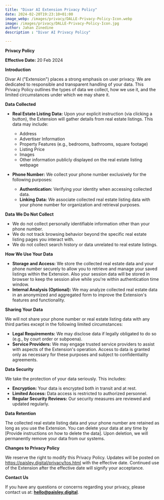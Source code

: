 ```yaml
---
title: "Divar AI Extension Privacy Policy"
date: 2024-02-20T19:23:10+01:00
image_webp: /images/privacy/DALLE-Privacy-Policy-Icon.webp 
image: /images/privacy/DALLE-Privacy-Policy-Icon.jpg
author: Jahan Zinedine
description : "Divar AI Privacy Policy"

---
```


**Privacy Policy**

**Effective Date:** 20 Feb 2024

**Introduction**

Divar AI ("Extension") places a strong emphasis on user privacy. We are dedicated to responsible and transparent handling of your data. This Privacy Policy outlines the types of data we collect, how we use it, and the limited circumstances under which we may share it.

**Data Collected**

* **Real Estate Listing Data:** Upon your explicit instruction (via clicking a button), the Extension will gather details from real estate listings. This data may include:
    * Address
    * Advertiser Information
    * Property Features (e.g., bedrooms, bathrooms, square footage)
    * Listing Price
    * Images
    * Other information publicly displayed on the real estate listing webpage

* **Phone Number:** We collect your phone number exclusively for the following purposes:
    * **Authentication:** Verifying your identity when accessing collected data.
    * **Linking Data:** We associate collected real estate listing data with your phone number for organization and retrieval purposes.

**Data We Do Not Collect**

* We do not collect personally identifiable information other than your phone number.
* We do not track browsing behavior beyond the specific real estate listing pages you interact with.
* We do not collect search history or data unrelated to real estate listings.

**How We Use Your Data**

* **Storage and Access:** We store the collected real estate data and your phone number securely to allow you to retrieve and manage your saved listings within the Extension. Also your session data will be stored in browser to keep the session alive while you're within authentication time window.
* **Internal Analysis (Optional):** We may analyze collected real estate data in an anonymized and aggregated form to improve the Extension's features and functionality.

**Sharing Your Data**

We will not share your phone number or real estate listing data with any third parties except in the following limited circumstances:

* **Legal Requirements:** We may disclose data if legally obligated to do so (e.g., by court order or subpoena).
* **Service Providers:** We may engage trusted service providers to assist with aspects of the Extension's operation. Access to data is granted only as necessary for these purposes and subject to confidentiality agreements.

**Data Security**

We take the protection of your data seriously. This includes:

* **Encryption:** Your data is encrypted both in transit and at rest.
* **Limited Access:** Data access is restricted to authorized personnel.
* **Regular Security Reviews:** Our security measures are reviewed and updated regularly.

**Data Retention**

The collected real estate listing data and your phone number are retained as long as you use the Extension. You can delete your data at any time by [Provide instructions on how to delete the data]. Upon deletion, we will permanently remove your data from our systems.

**Changes to Privacy Policy**

We reserve the right to modify this Privacy Policy. Updates will be posted on https://paisley.digital/privacy/tos.html with the effective date. Continued use of the Extension after the effective date will signify your acceptance.

**Contact Us**

If you have any questions or concerns regarding your privacy, please contact us at: **hello@paisley.digital**.
